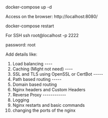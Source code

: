 docker-compose up -d

Access on the browser: http://localhost:8080/


docker-compose restart


For SSH
ssh root@localhost -p 2222

password: root




Add details like:
1. Load balancing ----
2. Caching (Might not need)  ----
3. SSL and TLS using OpenSSL or CertBot   -----
4. Path based routing  -----
5. Domain based routing   
6. Nginx headers and Custom Headers 
7. Reverse Proxy  ------------
8. Logging 
9. Nginx restarts and basic commands
10. changing the ports of the nginx